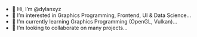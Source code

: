 - 👋 Hi, I’m @dylanxyz
- 👀 I’m interested in Graphics Programming, Frontend, UI & Data Science...
- 🌱 I’m currently learning Graphics Programming (OpenGL, Vulkan)...
- 💞️ I’m looking to collaborate on many projects...

<!---
dylanxyz/dylanxyz is a ✨ special ✨ repository because its `README.md` (this file) appears on your GitHub profile.
You can click the Preview link to take a look at your changes.
--->
